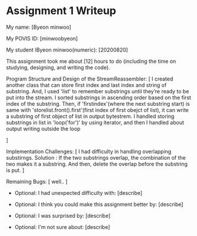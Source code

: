 Assignment 1 Writeup
=============

My name: [Byeon minwoo]

My POVIS ID: [minwoobyeon]

My student IByeon minwoo(numeric): [20200820]

This assignment took me about [12] hours to do (including the time on studying, designing, and writing the code).

Program Structure and Design of the StreamReassembler:
[
    I created another class that can store first index and last index and string of substring.
    And, I used 'list' to remember substrings until they’re ready to be put into the stream.
    I sorted substrings in ascending order based on the first index of the substring.
    Then, if 'firstindex'(where the next substring start) is same with 'storelist.front().first'(first index of first obejct of list),
    it can write a substring of first object of list in output bytestrem.
    I handled storing substrings in list in 'loop('for')' by using iterator, and then I handled about output writing outside the loop

]

Implementation Challenges:
[
    I had difficulty in handling overlapping substirngs. 
    Solution : If the two substrings overlap, the combination of the two makes it a substring.
    And then, delete the overlap before the substring is put. 
]

Remaining Bugs:
[
    well..
]

- Optional: I had unexpected difficulty with: [describe]

- Optional: I think you could make this assignment better by: [describe]

- Optional: I was surprised by: [describe]

- Optional: I'm not sure about: [describe]
